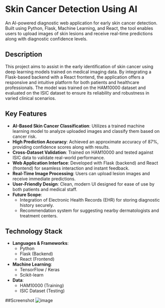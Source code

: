 # Skin Cancer Detection Using AI

An AI-powered diagnostic web application for early skin cancer detection. Built using Python, Flask, Machine Learning, and React, the tool enables users to upload images of skin lesions and receive real-time predictions along with diagnostic confidence levels.

## Description

This project aims to assist in the early identification of skin cancer using deep learning models trained on medical imaging data. By integrating a Flask-based backend with a React frontend, the application offers a responsive and intuitive platform for both patients and healthcare professionals. The model was trained on the HAM10000 dataset and evaluated on the ISIC dataset to ensure its reliability and robustness in varied clinical scenarios.

## Key Features

- **AI-Based Skin Cancer Classification**: Utilizes a trained machine learning model to analyze uploaded images and classify them based on cancer risk.
- **High Prediction Accuracy**: Achieved an approximate accuracy of 87%, providing confidence scores along with results.
- **Cross-Dataset Validation**: Trained on HAM10000 and tested against ISIC data to validate real-world performance.
- **Web Application Interface**: Developed with Flask (backend) and React (frontend) for seamless interaction and instant feedback.
- **Real-Time Image Processing**: Users can upload lesion images and receive immediate predictions.
- **User-Friendly Design**: Clean, modern UI designed for ease of use by both patients and medical staff.
- **Future Scope**:
  - Integration of Electronic Health Records (EHR) for storing diagnostic history securely.
  - Recommendation system for suggesting nearby dermatologists and treatment centers.

## Technology Stack

- **Languages & Frameworks**:
  - Python
  - Flask (Backend)
  - React (Frontend)
- **Machine Learning**:
  - TensorFlow / Keras
  - Scikit-learn
- **Data**:
  - HAM10000 (Training)
  - ISIC Dataset (Testing)
 
##Screenshot
![image](https://github.com/user-attachments/assets/32d732c4-c524-4bf8-b37f-a55fa7013f85)


